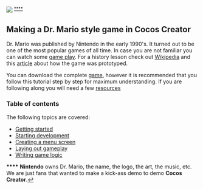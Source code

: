 
![](Dr_Mario_logo.png) <sup id="a1">[****](#f1)</sup>

## Making a Dr. Mario style game in Cocos Creator
Dr. Mario was published by Nintendo in the early 1990's. It turned out to be one of the most popular games of all time. In case you are not familiar you can watch some [game play](https://www.youtube.com/watch?v=iRLkhlXZsCc). For a history lesson check out [Wikipedia](https://en.wikipedia.org/wiki/Dr._Mario) and this [article](http://dreamandfriends.com/2012/10/26/virus-dr-mario-prototype/) about how the game was prototyped.

You can download the complete [game](http://cocos2d-x.org/docs/dr.mario.clone.tar.gz), however it is recommended that you follow this tutorial step by step for maximum understanding. If you are following along you will need a few [resources](http://cocos2d-x.org/docs/dr.mario.clone.resources.tar.gz)

### Table of contents
The following topics are covered:

- [Getting started](01-getting-started/index.md)
- [Starting development](02-starting-development/index.md)
- [Creating a menu screen](03-creating-a-menu-screen/index.md)
- [Laying out gameplay](04-laying-out-gameplay-uq/index.md)
- [Writing game logic](05-writing-game-logic/index.md)

<b id="f1">****</b> __Nintendo__ owns Dr. Mario, the name, the logo, the art, the music, etc. We are just fans that wanted to make a kick-ass demo to demo __Cocos Creator__.[↩](#a1)
